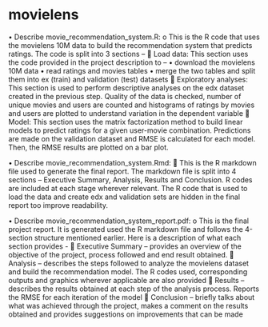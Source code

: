 # movielens
•	Describe movie_recommendation_system.R:
o	This is the R code that uses the movielens 10M data to build the recommendation system that predicts ratings. The code is split into 3 sections – 
	Load data: 
This section uses the code provided in the project description to – 
•	download the movielens 10M data 
•	read ratings and movies tables
•	merge the two tables and split them into ex (train) and validation (test) datasets
	Exploratory analyses:
This section is used to perform descriptive analyses on the edx dataset created in the previous step. Quality of the data is checked, number of unique movies and users are counted and histograms of ratings by movies and users are plotted to understand variation in the dependent variable
	Model:
This section uses the matrix factorization method to build linear models to predict ratings for a given user-movie combination. Predictions are made on the validation dataset and RMSE is calculated for each model. Then, the RMSE results are plotted on a bar plot.

•	Describe movie_recommendation_system.Rmd:
	This is the R markdown file used to generate the final report. The markdown file is split into 4 sections – Executive Summary, Analysis, Results and Conclusion. 
R codes are included at each stage wherever relevant. The R code that is used to load the data and create edx and validation sets are hidden in the final report too improve readability. 

•	Describe movie_recommendation_system_report.pdf:
o	This is the final project report. It is generated used the R markdown file and follows the 4-section structure mentioned earlier. Here is a description of what each section provides - 
	Executive Summary – provides an overview of the objective of the project, process followed and end result obtained. 
	Analysis – describes the steps followed to analyze the movielens dataset and build the recommendation model. The R codes used, corresponding outputs and graphics wherever applicable are also provided
	Results – describes the results obtained at each step of the analysis process. Reports the RMSE for each iteration of the model
	Conclusion – briefly talks about what was achieved through the project, makes a comment on the results obtained and provides suggestions on improvements that can be made
